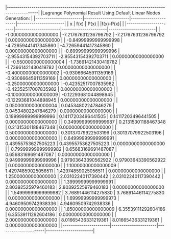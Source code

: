 ﻿ |---------------------------------------------------------------------------------------------|
 |Lagrange Polynomial Result Using Default Linear Nodes Generation:							   |
 |-----------------------|----------------------|----------------------|-----------------------|
 |           x           |         f(x)         |         P(x)         |      |f(x)-P(x)|      |
 |-----------------------|----------------------|----------------------|-----------------------|
 |  -1.00000000000000000 | -7.21767631236796792 | -7.21767631236796792 |   0.00000000000000000 |
 |  -0.84999999999999998 | -4.72659441417345860 | -4.72659441417345860 |   0.00000000000000000 |
 |  -0.69999999999999996 | -2.95543154392703711 | -2.95543154392703711 |   0.00000000000000000 |
 |  -0.55000000000000004 | -1.73661421430419782 | -1.73661421430419782 |   0.00000000000000000 |
 |  -0.40000000000000002 | -0.93066645911359169 | -0.93066645911359169 |   0.00000000000000000 |
 |  -0.25000000000000000 | -0.42352517007835982 | -0.42352517007835982 |   0.00000000000000000 |
 |  -0.10000000000000009 | -0.12293681044898945 | -0.12293681044898945 |   0.00000000000000000 |
 |   0.05000000000000004 |  0.04534802247846279 |  0.04534802247846279 |   0.00000000000000000 |
 |   0.19999999999999996 |  0.14117203496441505 |  0.14117203496441505 |   0.00000000000000000 |
 |   0.34999999999999987 |  0.21315301188467348 |  0.21315301188467348 |   0.00000000000000000 |
 |   0.50000000000000000 |  0.30137079922503196 |  0.30137079922503196 |   0.00000000000000000 |
 |   0.64999999999999991 |  0.43955753627505223 |  0.43955753627505223 |   0.00000000000000000 |
 |   0.79999999999999982 |  0.65683169691487087 |  0.65683169691487087 |   0.00000000000000000 |
 |   0.94999999999999996 |  0.97903643390562922 |  0.97903643390562922 |   0.00000000000000000 |
 |   1.10000000000000009 |  1.42974859025056511 |  1.42974859025056511 |   0.00000000000000000 |
 |   1.25000000000000000 |  2.03102240117390442 |  2.03102240117390442 |   0.00000000000000000 |
 |   1.39999999999999991 |  2.80392525979460183 |  2.80392525979460183 |   0.00000000000000000 |
 |   1.54999999999999982 |  3.76891446114275830 |  3.76891446114275830 |   0.00000000000000000 |
 |   1.69999999999999973 |  4.94609509742938336 |  4.94609509742938336 |   0.00000000000000000 |
 |   1.85000000000000009 |  6.35539111292604186 |  6.35539111292604186 |   0.00000000000000000 |
 |   2.00000000000000000 |  8.01665436331219361 |  8.01665436331219361 |   0.00000000000000000 |
 |-----------------------|----------------------|----------------------|-----------------------|